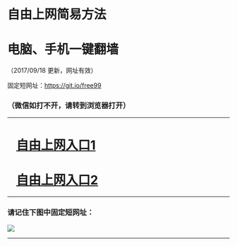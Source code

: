 ﻿# 自由上网简易方法

# 电脑、手机一键翻墙

（2017/09/18 更新，网址有效）

固定短网址：https://git.io/free99

### （微信如打不开，请转到浏览器打开）


***





# &nbsp;&nbsp; <a href="http://ft2880231633.fwq-tz1005.info/fwqtz01.html?t=09180017756 " target="_blank">自由上网入口1</a>
# &nbsp;&nbsp; <a href="http://ft1700831082.fwq-tz1006.info/fwqtz02.html?t=09180018517 " target="_blank">自由上网入口2</a>
***

### 请记住下图中固定短网址：

<img src="https://s3-us-west-2.amazonaws.com/fwq-1001/yjfq-20170905okok.png" /> 


***

